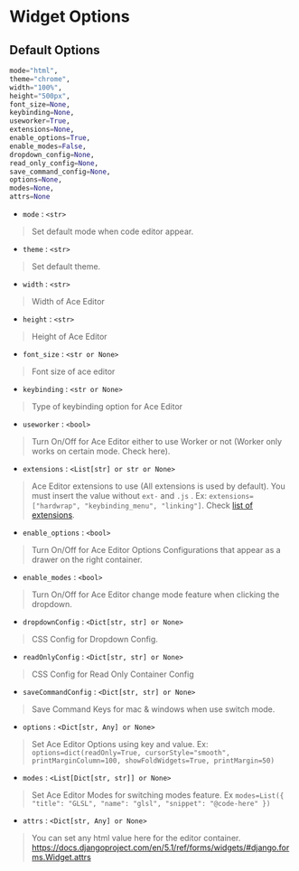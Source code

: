 # Widget Options

## Default Options

```python
mode="html",
theme="chrome",
width="100%",
height="500px",
font_size=None,
keybinding=None,
useworker=True,
extensions=None,
enable_options=True,
enable_modes=False,
dropdown_config=None,
read_only_config=None,
save_command_config=None,
options=None,
modes=None,
attrs=None
```

- `mode` : `<str>`
> Set default mode when code editor appear.
- `theme` : `<str>` 
> Set default theme.
- `width` : `<str>` 
> Width of Ace Editor
- `height` : `<str>` 
> Height of Ace Editor
- `font_size` : `<str or None>`
> Font size of ace editor
- `keybinding` : `<str or None>`
> Type of keybinding option for Ace Editor
- `useworker` : `<bool>` 
> Turn On/Off for Ace Editor either to use Worker or not (Worker only works on certain mode. Check here).
- `extensions` : `<List[str] or str or None>` 
> Ace Editor extensions to use (All extensions is used by default). You must insert the value without `ext-` and `.js` . Ex: `extensions=["hardwrap", "keybinding_menu", "linking"]`. Check [list of extensions](https://github.com/ajaxorg/ace/tree/master/src/ext).
- `enable_options` : `<bool>` 
> Turn On/Off for Ace Editor Options Configurations that appear as a drawer on the right container.
- `enable_modes` : `<bool>` 
> Turn On/Off for Ace Editor change mode feature when clicking the dropdown.
- `dropdownConfig` : `<Dict[str, str] or None>`
> CSS Config for Dropdown Config.
- `readOnlyConfig` : `<Dict[str, str] or None>`
> CSS Config for Read Only Container Config
- `saveCommandConfig` : `<Dict[str, str] or None>`
> Save Command Keys for mac & windows when use switch mode.
- `options` : `<Dict[str, Any] or None>`
> Set Ace Editor Options using key and value. Ex: `options=dict(readOnly=True, cursorStyle="smooth", printMarginColumn=100, showFoldWidgets=True,
                             printMargin=50)`
- `modes` : `<List[Dict[str, str]] or None>`
> Set Ace Editor Modes for switching modes feature. Ex `modes=List({
                "title": "GLSL",
                "name": "glsl",
                "snippet": "@code-here"
            })`
- `attrs` : `<Dict[str, Any] or None>`
> You can set any html value here for the editor container. https://docs.djangoproject.com/en/5.1/ref/forms/widgets/#django.forms.Widget.attrs
